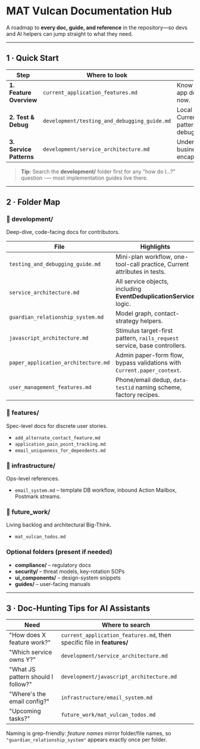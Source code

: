 # MAT Vulcan Documentation Hub

A roadmap to **every doc, guide, and reference** in the repository—so devs and AI helpers can jump straight to what they need.

---

## 1 · Quick Start

| Step | Where to look | Why |
|------|---------------|-----|
| **1. Feature Overview** | `current_application_features.md` | Know what the app does right now. |
| **2. Test & Debug** | `development/testing_and_debugging_guide.md` | Local setup, CurrentAttributes patterns, debugger tips. |
| **3. Service Patterns** | `development/service_architecture.md` | Understand how business logic is encapsulated. |

> **Tip:** Search the **development/** folder first for any "how do I…?" question -— most implementation guides live there.

---

## 2 · Folder Map

### 📂 development/

Deep-dive, code-facing docs for contributors.

| File | Highlights |
|------|------------|
| `testing_and_debugging_guide.md` | Mini-plan workflow, one-tool-call practice, Current attributes in tests. |
| `service_architecture.md` | All service objects, including **EventDeduplicationService** logic. |
| `guardian_relationship_system.md` | Model graph, contact-strategy helpers. |
| `javascript_architecture.md` | Stimulus target-first pattern, `rails_request` service, base controllers. |
| `paper_application_architecture.md` | Admin paper-form flow, bypass validations with `Current.paper_context`. |
| `user_management_features.md` | Phone/email dedup, `data-testid` naming scheme, factory recipes. |

### 📂 features/

Spec-level docs for discrete user stories.

* `add_alternate_contact_feature.md`  
* `application_pain_point_tracking.md`  
* `email_uniqueness_for_dependents.md`

### 📂 infrastructure/

Ops-level references.

* `email_system.md` – template DB workflow, inbound Action Mailbox, Postmark streams.

### 📂 future_work/

Living backlog and architectural Big-Think.

* `mat_vulcan_todos.md`

### Optional folders (present if needed)

* **compliance/** – regulatory docs  
* **security/** – threat models, key-rotation SOPs  
* **ui_components/** – design-system snippets  
* **guides/** – user-facing manuals

---

## 3 · Doc-Hunting Tips for AI Assistants

| Need | Where to search |
|------|-----------------|
| "How does X feature work?" | `current_application_features.md`, then specific file in **features/** |
| "Which service owns Y?" | `development/service_architecture.md` |
| "What JS pattern should I follow?" | `development/javascript_architecture.md` |
| "Where's the email config?" | `infrastructure/email_system.md` |
| "Upcoming tasks?" | `future_work/mat_vulcan_todos.md` |

Naming is grep-friendly: *feature names* mirror folder/file names, so `"guardian_relationship_system"` appears exactly once per folder.
